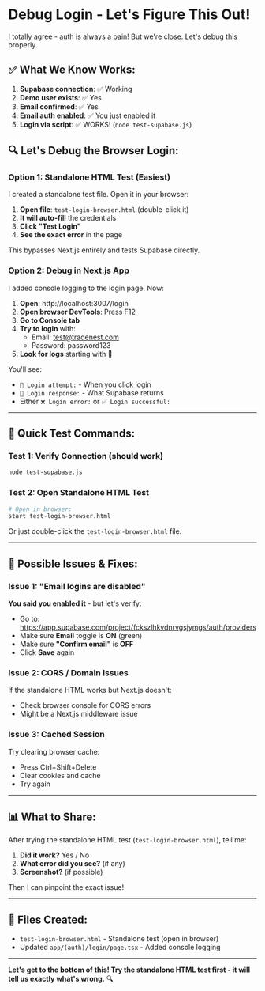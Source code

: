 # Debug Login - Let's Figure This Out!

I totally agree - auth is always a pain! But we're close. Let's debug this properly.

## ✅ What We Know Works:

1. **Supabase connection**: ✅ Working
2. **Demo user exists**: ✅ Yes
3. **Email confirmed**: ✅ Yes
4. **Email auth enabled**: ✅ You just enabled it
5. **Login via script**: ✅ WORKS! (`node test-supabase.js`)

## 🔍 Let's Debug the Browser Login:

### Option 1: Standalone HTML Test (Easiest)

I created a standalone test file. Open it in your browser:

1. **Open file**: `test-login-browser.html` (double-click it)
2. **It will auto-fill** the credentials
3. **Click "Test Login"**
4. **See the exact error** in the page

This bypasses Next.js entirely and tests Supabase directly.

### Option 2: Debug in Next.js App

I added console logging to the login page. Now:

1. **Open**: http://localhost:3007/login
2. **Open browser DevTools**: Press F12
3. **Go to Console tab**
4. **Try to login** with:
   - Email: test@tradenest.com
   - Password: password123
5. **Look for logs** starting with 🔐

You'll see:
- `🔐 Login attempt:` - When you click login
- `🔐 Login response:` - What Supabase returns
- Either `❌ Login error:` or `✅ Login successful:`

---

## 🎯 Quick Test Commands:

### Test 1: Verify Connection (should work)
```bash
node test-supabase.js
```

### Test 2: Open Standalone HTML Test
```bash
# Open in browser:
start test-login-browser.html
```

Or just double-click the `test-login-browser.html` file.

---

## 🤔 Possible Issues & Fixes:

### Issue 1: "Email logins are disabled"
**You said you enabled it** - but let's verify:
- Go to: https://app.supabase.com/project/fckszlhkvdnrvgsjymgs/auth/providers
- Make sure **Email** toggle is **ON** (green)
- Make sure **"Confirm email"** is **OFF**
- Click **Save** again

### Issue 2: CORS / Domain Issues
If the standalone HTML works but Next.js doesn't:
- Check browser console for CORS errors
- Might be a Next.js middleware issue

### Issue 3: Cached Session
Try clearing browser cache:
- Press Ctrl+Shift+Delete
- Clear cookies and cache
- Try again

---

## 📊 What to Share:

After trying the standalone HTML test (`test-login-browser.html`), tell me:

1. **Did it work?** Yes / No
2. **What error did you see?** (if any)
3. **Screenshot?** (if possible)

Then I can pinpoint the exact issue!

---

## 🚀 Files Created:

- `test-login-browser.html` - Standalone test (open in browser)
- Updated `app/(auth)/login/page.tsx` - Added console logging

---

**Let's get to the bottom of this! Try the standalone HTML test first - it will tell us exactly what's wrong.** 🔍
